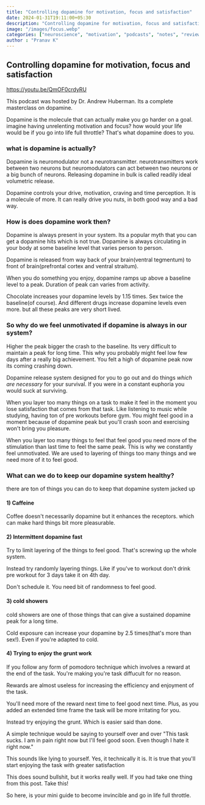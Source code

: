 ```yaml
---
title: "Controlling dopamine for motivation, focus and satisfaction"
date: 2024-01-31T19:11:00+05:30
description: "Controlling dopamine for motivation, focus and satisfaction"
image: "/images/focus.webp"
categories: ["neuroscience", "motivation", "podcasts", "notes", "reviews"]
author : "Pranav K"
---
```



## Controlling dopamine for motivation, focus and satisfaction

https://youtu.be/QmOF0crdyRU

This podcast was hosted by Dr. Andrew Huberman.
Its a complete masterclass on dopamine. 

Dopamine is the molecule that can actually make you go harder on a goal. imagine having unrelenting motivation and focus? how would your life would be if you go into life full throttle? That's what dopamine does to you.

### what is dopamine is actually?
Dopamine is neuromodulator not a neurotransmitter. neurotransmitters work between two neurons but neuromodulators can act between two neurons or a big bunch of neurons. Releasing dopamine in bulk is called readily ideal volumetric release. 

Dopamine controls your drive, motivation, craving and time perception. It is a molecule of more. It can really drive you nuts, in both good way and a bad way.

### How is does dopamine work then?
Dopamine is always present in your system. Its a popular myth that you can get a dopamine hits which is not true. Dopamine is always circulating in your body at some baseline level that varies person to person.

Dopamine is released from way back of your brain(ventral tegmentum) to front of brain(prefrontal cortex and ventral straitum). 

When you do something you enjoy, dopamine ramps up above a baseline level to a peak. Duration of peak can varies from activity. 

Chocolate increases your dopamine levels by 1.15 times. Sex twice the baseline(of course). And different drugs increase dopamine levels even more. but all these peaks are very short lived. 

### So why do we feel unmotivated if dopamine is always in our system?

Higher the peak bigger the crash to the baseline. Its very difficult to maintain a peak for long time. This why you probably might feel low few days after a really big achievement. You felt a high of dopamine peak now its coming crashing down.

Dopamine release system designed for you to go out and do things *which are necessary* for your survival. If you were in a constant euphoria you would suck at surviving.

When you layer too many things on a task to make it feel in the moment you lose satisfaction that comes from that task. Like listening to music while studying, having ton of pre workouts before gym. You might feel good in a moment because of dopamine peak but you'll crash soon and exercising won't bring you pleasure. 

When you layer too many things to feel that feel good you need more of the stimulation than last time to feel the same peak. This is why we constantly feel unmotivated. We are used to layering of things too many things and we need more of it to feel good. 

### What can we do to keep our dopamine system healthy?
there are ton of things you can do to keep that dopamine system jacked up 

#### 1) Caffeine 
Coffee doesn't necessarily dopamine but it enhances the receptors. which can make hard things bit more pleasurable. 

#### 2) Intermittent dopamine fast
Try to limit layering of the things to feel good. That's screwing up the whole system.

Instead try randomly layering things. Like if you've to workout don't drink pre workout for 3 days take it on 4th day. 

Don't schedule it. You need bit of randomness to feel good.

#### 3) cold showers 
cold showers are one of those things that can give a sustained dopamine peak for a long time. 

Cold exposure can increase your dopamine by 2.5 times(that's more than sex!). Even if you're adapted to cold. 

#### 4) Trying to enjoy the grunt work
If you follow any form of pomodoro technique which involves a reward at the end of the task. You're making you're task diffucult for no reason. 

Rewards are almost useless for increasing the efficiency and enjoyment of the task.

You'll need more of the reward next time to feel good next time. Plus, as you added an extended time frame the task will be more irritating for you. 

Instead try enjoying the grunt. Which is easier said than done.

A simple technique would be saying to yourself over and over "This task sucks. I am in pain right now but I'll feel good soon. Even though I hate it right now." 

This sounds like lying to yourself. Yes, it technically it is. It is true that you'll start enjoying the task with greater satisfaction

This does sound bullshit, but it works really well. If you had take one thing from this post. Take this!

So here, is your mini guide to become invincible and go in life full throttle. 


